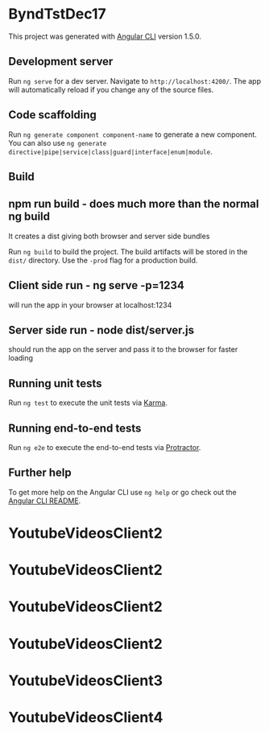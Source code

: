 # ByndTstDec17

This project was generated with [Angular CLI](https://github.com/angular/angular-cli) version 1.5.0.

## Development server

Run `ng serve` for a dev server. Navigate to `http://localhost:4200/`. The app will automatically reload if you change any of the source files.

## Code scaffolding

Run `ng generate component component-name` to generate a new component. You can also use `ng generate directive|pipe|service|class|guard|interface|enum|module`.


## Build
## npm run build - does much more than the normal ng build
It creates a dist giving both browser and server side bundles

Run `ng build` to build the project. The build artifacts will be stored in the `dist/` directory. Use the `-prod` flag for a production build.
## Client side run - ng serve -p=1234
will run the app in your browser at localhost:1234

## Server side run - node dist/server.js 
should run the app on the server and pass it to the browser for faster loading


## Running unit tests

Run `ng test` to execute the unit tests via [Karma](https://karma-runner.github.io).

## Running end-to-end tests

Run `ng e2e` to execute the end-to-end tests via [Protractor](http://www.protractortest.org/).

## Further help

To get more help on the Angular CLI use `ng help` or go check out the [Angular CLI README](https://github.com/angular/angular-cli/blob/master/README.md).
# YoutubeVideosClient2
# YoutubeVideosClient2
# YoutubeVideosClient2
# YoutubeVideosClient2
# YoutubeVideosClient3
# YoutubeVideosClient4
